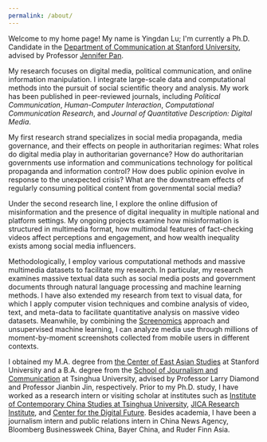 ```yaml
---
permalink: /about/
---
```


Welcome to my home page! My name is Yingdan Lu; I'm currently a Ph.D. Candidate in the [Department of Communication at Stanford University](http://comm.stanford.edu), advised by Professor [Jennifer Pan](http://jenpan.com). 

My research focuses on digital media, political communication, and online information manipulation. I integrate large-scale data and computational methods into the pursuit of social scientific theory and analysis. My work has been published in peer-reviewed journals, including <i>Political Communication</i>, <i>Human-Computer Interaction</i>, <i>Computational Communication Research</i>, and <i>Journal of Quantitative Description: Digital Media</i>.

My first research strand specializes in social media propaganda, media governance, and their effects on people in authoritarian regimes: What roles do digital media play in authoritarian governance? How do authoritarian governments use information and communications technology for political propaganda and information control? How does public opinion evolve in response to the unexpected crisis? What are the downstream effects of regularly consuming political content from governmental social media?

Under the second research line, I explore the online diffusion of misinformation and the presence of digital inequality in multiple national and platform settings. My ongoing projects examine how misinformation is structured in multimedia format, how multimodal features of fact-checking videos affect perceptions and engagement, and how wealth inequality exists among social media influencers.

Methodologically, I employ various computational methods and massive multimedia datasets to facilitate my research. In particular, my research examines massive textual data such as social media posts and government documents through natural language processing and machine learning methods. I have also extended my research from text to visual data, for which I apply computer vision techniques and combine analysis of video, text, and meta-data to facilitate quantitative analysis on massive video datasets. Meanwhile, by combining the [Screenomics](http://screenomics.stanford.edu/) approach and unsupervised machine learning, I can analyze media use through millions of moment-by-moment screenshots collected from mobile users in different contexts. 

I obtained my M.A. degree from [the Center of East Asian Studies](https://ceas.stanford.edu/) at Stanford University and a B.A. degree from the [School of Journalism and Communication](http://www.tsjc.tsinghua.edu.cn/) at Tsinghua University, advised by Professor Larry Diamond and Professor Jianbin Jin, respectively. Prior to my Ph.D. study, I have worked as a research intern or visiting scholar at institutes such as [Institute of Contemporary China Studies at Tsinghua University](http://www.iccs.tsinghua.edu.cn/), [JICA Research Institute](https://www.jica.go.jp/jica-ri/), and [Center for the Digital Future](https://www.digitalcenter.org/). Besides academia, I have been a journalism intern and public relations intern in China News Agency, Bloomberg Businessweek China, Bayer China, and Ruder Finn Asia.
